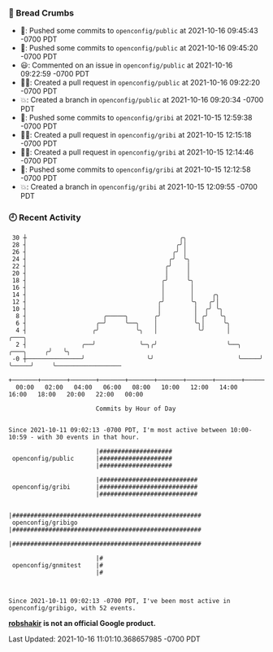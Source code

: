 ### 🍞 Bread Crumbs

 * 🚢: Pushed some commits to `openconfig/public` at 2021-10-16 09:45:43 -0700 PDT
 * 🚢: Pushed some commits to `openconfig/public` at 2021-10-16 09:45:20 -0700 PDT
 * 😃: Commented on an issue in `openconfig/public` at 2021-10-16 09:22:59 -0700 PDT
 * ✍🏼: Created a pull request in `openconfig/public` at 2021-10-16 09:22:20 -0700 PDT
 * 💥: Created a branch in `openconfig/public` at 2021-10-16 09:20:34 -0700 PDT
 * 🚢: Pushed some commits to `openconfig/gribi` at 2021-10-15 12:59:38 -0700 PDT
 * ✍🏼: Created a pull request in `openconfig/gribi` at 2021-10-15 12:15:18 -0700 PDT
 * ✍🏼: Created a pull request in `openconfig/gribi` at 2021-10-15 12:14:46 -0700 PDT
 * 🚢: Pushed some commits to `openconfig/gribi` at 2021-10-15 12:12:58 -0700 PDT
 * 💥: Created a branch in `openconfig/gribi` at 2021-10-15 12:09:55 -0700 PDT

### 🕘 Recent Activity
```
 30 ┼                                          ╭╮
 28 ┤                                         ╭╯│
 26 ┤                                        ╭╯ │
 24 ┤                                       ╭╯  ╰╮
 22 ┤                                      ╭╯    │
 20 ┤                                      │     │
 18 ┤                                     ╭╯     ╰╮
 16 ┤                                     │       │
 14 ┤                                     │       │     ╭╮
 12 ┤                                    ╭╯       ╰╮   ╭╯│
 10 ┤                                    │         │  ╭╯ ╰╮
  8 ┤                     ╭─────╮       ╭╯         │ ╭╯   ╰╮
  6 ┤                   ╭─╯     ╰──╮    │          ╰╮│     ╰╮
  4 ┤                  ╭╯          ╰╮   │           ╰╯      │                   ╭───╮
  2 ┤               ╭──╯            ╰─╮╭╯                   ╰──╮     ╭───╮     ╭╯   ╰╮
 -0 ┼───────────────╯                 ╰╯                       ╰─────╯   ╰─────╯     ╰──────────────────
    +───────+───────+───────+───────+───────+───────+───────+───────+───────+───────+───────+───────+────
  00:00   02:00   04:00   06:00   08:00   10:00   12:00   14:00   16:00   18:00   20:00   22:00   00:00   

						Commits by Hour of Day


Since 2021-10-11 09:02:13 -0700 PDT, I'm most active between 10:00-10:59 - with 30 events in that hour.

```



```
                        |####################
 openconfig/public      |####################
                        |####################

                        |###########################
 openconfig/gribi       |###########################
                        |###########################

                        |####################################################
 openconfig/gribigo     |####################################################
                        |####################################################

                        |#
 openconfig/gnmitest    |#
                        |#



Since 2021-10-11 09:02:13 -0700 PDT, I've been most active in openconfig/gribigo, with 52 events.

```
**[robshakir](mailto:robjs@google.com) is not an official Google product.**  


Last Updated: 2021-10-16 11:01:10.368657985 -0700 PDT
